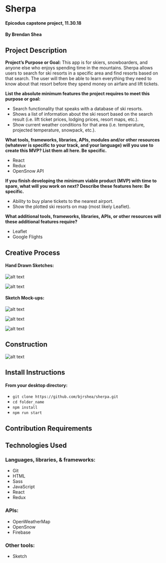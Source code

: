 # Sherpa

#### Epicodus capstone project, 11.30.18

#### By Brendan Shea

## Project Description

**Project’s Purpose or Goal:** This app is for skiers, snowboarders, and anyone else who enjoys spending time in the mountains. Sherpa allows users to search for ski resorts in a specific area and find resorts based on that search. The user will then be able to learn everything they need to know about that resort before they spend money on airfare and lift tickets.

**List the absolute minimum features the project requires to meet this purpose or goal:**

* Search functionality that speaks with a database of ski resorts.
* Shows a list of information about the ski resort based on the search result (i.e. lift ticket prices, lodging prices, resort maps, etc.).
* Show current weather conditions for that area (i.e. temperature, projected temperature, snowpack, etc.).

**What tools, frameworks, libraries, APIs, modules and/or other resources (whatever is specific to your track, and your language) will you use to create this MVP? List them all here. Be specific.**

* React
* Redux
* OpenSnow API

**If you finish developing the minimum viable product (MVP) with time to spare, what will you work on next? Describe these features here: Be specific.**

* Ability to buy plane tickets to the nearest airport.
* Show the plotted ski resorts on map (most likely Leaflet).

**What additional tools, frameworks, libraries, APIs, or other resources will these additional features require?**

* Leaflet
* Google Flights

## Creative Process

#### Hand Drawn Sketches:

![alt text](src/assets/images/splash_page.jpeg "Website's splash page")

![alt text](src/assets/images/results_page.jpeg "Website's results page")

#### Sketch Mock-ups:

![alt text](src/assets/images/splash_page_1.png "Digital splash page mock")

![alt text](src/assets/images/select_state_modal.png "Digital modal mock")

![alt text](src/assets/images/results_page_1.png "Digital results page mock")

## Construction

![alt text](src/assets/images/component_tree.png "Component tree")

## Install Instructions

#### From your desktop directory:

* `git clone https://github.com/bjrshea/sherpa.git`
* `cd folder_name`
* `npm install`
* `npm run start`

## Contribution Requirements

## Technologies Used

### Languages, libraries, & frameworks:

* Git
* HTML
* Sass
* JavaScript
* React
* Redux

### APIs:

* OpenWeatherMap
* OpenSnow
* Firebase

### Other tools:

* Sketch
